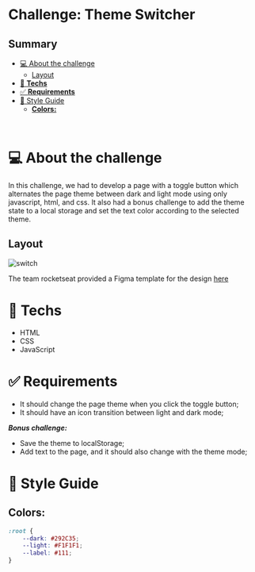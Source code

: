 <h1>Challenge: Theme Switcher</h1>

## **Summary**

- [💻 About the challenge](#-about-the-challenge)
	- [Layout](#layout)
- [🚀 **Techs**](#-techs)
- [✅ **Requirements**](#-requirements)
- [🎨 Style Guide](#-style-guide)
	- [**Colors:**](#colors)


<br>

# 💻 About the challenge

In this challenge, we had to develop a page with a toggle button which alternates the page theme between dark and light mode using only javascript, html, and css. It also had a bonus challenge to add the theme state to a local storage and set the text color according to the selected theme.

## Layout
![switch](https://user-images.githubusercontent.com/29147847/176740914-85069cc6-8724-4cd5-9382-0cd4aca43e74.gif)



The team rocketseat provided a Figma template for the design [here](https://www.figma.com/file/yJ0kcX1684XPoyJnUf1K6J/DD-Theme-Switcher/duplicate) 

# 🚀 **Techs**

- HTML
- CSS
- JavaScript


# ✅ **Requirements**


- It should change the page theme when you click the toggle button;
- It should have an icon transition between light and dark mode;

***Bonus challenge:***

- Save the theme to localStorage;
- Add text to the page, and it should also change with the theme mode;

# 🎨 Style Guide


## **Colors:**

``` css
:root {
	--dark: #292C35;
	--light: #F1F1F1;
	--label: #111;
}
```


